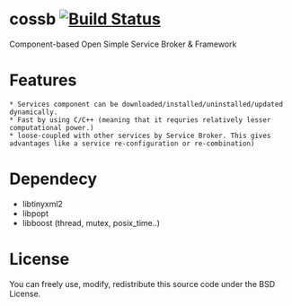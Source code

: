 # cossb [![Build Status](https://travis-ci.org/bhhwang/cossb.svg)](https://travis-ci.org/bhhwang/cossb)
Component-based Open Simple Service Broker & Framework

Features
===============
	* Services component can be downloaded/installed/uninstalled/updated dynamically.
	* Fast by using C/C++ (meaning that it requries relatively lesser computational power.)
	* loose-coupled with other services by Service Broker. This gives advantages like a service re-configuration or re-combination)

Dependecy
===============
* libtinyxml2
* libpopt
* libboost (thread, mutex, posix_time..)

License
===============
You can freely use, modify, redistribute this source code under the BSD License.
